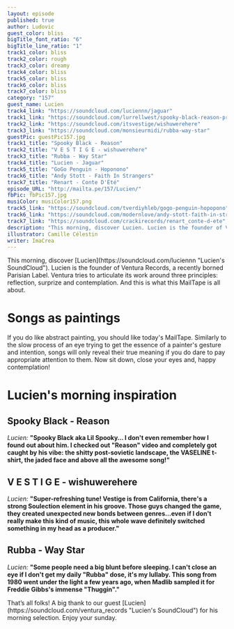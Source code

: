 ```yaml
---
layout: episode
published: true
author: Ludovic
guest_color: bliss
bigTitle_font_ratio: "6"
bigTitle_line_ratio: "1"
track1_color: bliss
track2_color: rough
track3_color: dreamy
track4_color: bliss
track5_color: bliss
track6_color: bliss
track7_color: bliss
category: "157"
guest_name: Lucien
track4_link: "https://soundcloud.com/luciennn/jaguar"
track1_link: "https://soundcloud.com/lurrellwest/spooky-black-reason-prod-doc-thestandard"
track2_link: "https://soundcloud.com/itsvestige/wishuwerehere"
track3_link: "https://soundcloud.com/monsieurmidi/rubba-way-star"
guestPic: guestPic157.jpg
track1_title: "Spooky Black - Reason"
track2_title: "V E S T I G E - wishuwerehere"
track3_title: "Rubba - Way Star"
track4_title: "Lucien - Jaguar"
track5_title: "GoGo Penguin - Hoponono"
track6_title: "Andy Stott - Faith In Strangers"
track7_title: "Renart - Conte D'Été"
episode_URL: "http://mailta.pe/157/Lucien/"
fbPic: fbPic157.jpg
musiColor: musiColor157.png
track5_link: "https://soundcloud.com/tverdiyhleb/gogo-penguin-hopopono"
track6_link: "https://soundcloud.com/modernlove/andy-stott-faith-in-strangers"
track7_link: "https://soundcloud.com/crackirecords/renart_conte-d-ete"
description: "This morning, discover Lucien. Lucien is the founder of Ventura Records, a recently borned Parisian Label. Ventura tries to articulate its work around three principles: reflection, surprize and contemplation. And this is what this MailTape is all about."
illustrator: Camille Célestin
writer: ImaCrea
---
```



<p id="introduction">
This morning, discover [Lucien](https://soundcloud.com/luciennn "Lucien's SoundCloud"). Lucien is the founder of Ventura Records, a recently borned Parisian Label. Ventura tries to articulate its work around three principles: reflection, surprize and contemplation. And this is what this MailTape is all about.</p>
 
# Songs as paintings

If you do like abstract painting, you should like today's MailTape. Similarly to the slow process of an eye trying to get the essence of a painter's gesture and intention, songs will only reveal their true meaning if you do dare to pay appropriate attention to them. Now sit down, close your eyes and, happy contemplation!

# Lucien's morning inspiration
 
## Spooky Black - Reason
_Lucien:_ **"**Spooky Black aka Lil Spooky… I don't even remember how I found out about him. I checked out "Reason" video and completely got caught by his vibe: the shitty post-sovietic landscape, the VASELINE t-shirt, the jaded face and above all the awesome song!**"**
 
## V E S T I G E - wishuwerehere
_Lucien:_ **"**Super-refreshing tune! Vestige is from California, there's a strong Soulection element in his groove. Those guys changed the game, they created unexpected new bonds between genres…even if I don't really make this kind of music, this whole wave definitely switched something in my head as a producer.**"**
 
## Rubba - Way Star
_Lucien:_ **"**Some people need a big blunt before sleeping. I can't close an eye if I don't get my daily "Rubba" dose, it's my lullaby. This song from 1980 went under the light a few years ago, when Madlib sampled it for Freddie Gibbs's immense "Thuggin".**"** 
 
<p id="outroduction">
That’s all folks! A big thank to our guest [Lucien](https://soundcloud.com/ventura_records "Lucien's SoundCloud") for his morning selection. Enjoy your sunday.
</p>
